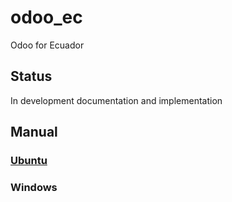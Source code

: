 # odoo_ec
Odoo for Ecuador

## Status
In development documentation and implementation

## Manual
### [Ubuntu](./doc/ubuntu/README.md)
### Windows
